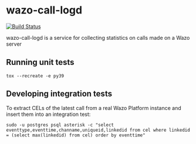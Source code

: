 # wazo-call-logd

[![Build Status](https://jenkins.wazo.community/buildStatus/icon?job=wazo-call-logd)](https://jenkins.wazo.community/job/wazo-call-logd)

wazo-call-logd is a service for collecting statistics on calls made on a Wazo server

## Running unit tests

```shell
tox --recreate -e py39
```

## Developing integration tests

To extract CELs of the latest call from a real Wazo Platform instance and insert
them into an integration test:

```
sudo -u postgres psql asterisk -c "select eventtype,eventtime,channame,uniqueid,linkedid from cel where linkedid = (select max(linkedid) from cel) order by eventtime"
```
